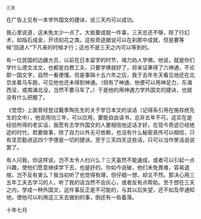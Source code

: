    三天 

   在广告上见有一本学外国文的捷诀，说三天内可以成功。

   我心里说道，这未免太少一点了。大抵要成就一件事，三天总还不够，除了行幻术，如指石成金，开顷刻花之类。这些奇迹据说可以在刹那中成就，但是要等候“回道人”下凡来的时候才行；这也不是三天之内可以等到的。

   有一位民国的边疆大员，以前在日本留学的时节，竭力劝人学佛。他说，就是你们学什么德文法文，也都是白费工夫，只要学佛就好了，将来证果得了六神通，不论那一国文字，自然一看便懂。但是事隔十五六年之后，我于去年冬天看见他还在北京坐着马车跑，可见他也还未得到神通。（倘有了神通，他便可以用神足力，东涌西没，或南涌北没，当然不要马车了。）于是他的用神通力学外国文的捷诀，也就没有什么把握了。

   《觉悟》上面曾经登过戴季陶先生的关于学日本文的谈话（记得系引用在施存统先生的文中），他说用功三年，可以应用，要能自由读书，总非五年不可。这实在是经验所得的老实话，我愿有志学外国文的人要相信他这话才好。在现今奇迹已经绝迹的时代，若要做事，除了自力以外无可依赖，也没有什么秘密真传可以相信，只有坚忍勤进这四个字便是一切的捷诀。至于三天四天这些话，只可以当作笑话说说罢了。

   有人问我，你这样说，岂不太令人扫兴么？三天虽然不能速成，或者可以引起一点兴趣，使他们愿意继续学下去，也是好的。你如今说破，他们未免畏难，容易退缩，岂不反有害么？我当初听了也觉得有理，但仔细一想，却又不然。那决心用三五年工夫去学习的人，听了我的话当然不会灰心，或者反有点帮助。至于想在三天之内，学成一种外国文，这件事反正是不可能的，与其以后失望，还不如及早通知他，使他可以利用这三天去做别的事，倒还有一些着落。

   十年七月

